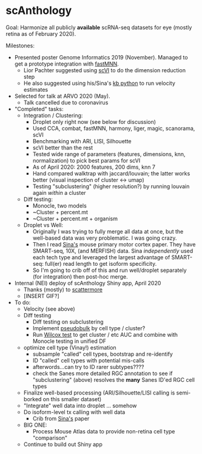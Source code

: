 # scAnthology

Goal: Harmonize all publicly **available** scRNA-seq datasets for eye (mostly retina as of February 2020).

Milestones:

 - Presented poster Genome Informatics 2019 (November). Managed to get a prototype integration with [fastMNN](https://rdrr.io/github/LTLA/batchelor/man/fastMNN.html).
   - Lior Pachter suggested using [scVI](https://scvi.readthedocs.io/en/stable/) to do the dimension reduction step
   - He also suggested using his/Sina's [kb python](https://github.com/pachterlab/kb_python) to run velocity estimates
 - Selected for talk at ARVO 2020 (May).
   - Talk cancelled due to coronavirus
 - "Completed" tasks:
   - Integration / Clustering:
     - Droplet only right now (see below for discussion)
     - Used CCA, combat, fastMNN, harmony, liger, magic, scanorama, scVI 
     - Benchmarking with ARI, LISI, Silhouette
     - scVI better than the rest
     - Tested wide range of parameters (features, dimensions, knn, normalization) to pick best params for scVI
     - As of April 2020: 2000 features, 200 dims, knn 7
     - Hand compared walktrap with jaccard/louvain; the latter works better (visual inspection of cluster <-> umap)
     - Testing "subclustering" (higher resolution?) by running louvain again *within* a cluster
   - Diff testing:
     - Monocle, two models
      - ~Cluster + percent.mt
      - ~Cluster + percent.mt + organism
   - Droplet vs Well:
     - Originally I was trying to fully merge all data at once, but the well-based data was very problematic. I was going crazy. 
     - Then I read [Sina's](https://www.biorxiv.org/content/10.1101/2020.03.05.977991v3) mouse primary motor cortex paper. They have SMART-seq, 10X, (and MERFISH) data. Sina *independently* used each tech type and leveraged the largest advantage of SMART-seq: full(er) read length to get isoform specificity.
     - So I'm going to crib off of this and run well/droplet separately (for integration) then post-hoc merge.
  - Internal (NEI) deploy of scAnthology Shiny app, April 2020
    - Thanks (mostly) to [scattermore](https://github.com/exaexa/scattermore)
    - [INSERT GIF?]
  - To do:
    - Velocity (see above)
    - Diff testing
      - Diff testing on subclustering
      - Implement [pseudobulk](https://osca.bioconductor.org/multi-sample-comparisons.html#differential-expression-between-conditions) by cell type / cluster?
      - Run [Wilcox test](https://osca.bioconductor.org/marker-detection.html#using-the-wilcoxon-rank-sum-test) to get cluster / etc AUC and combine with Monocle testing in unified DF
    - optimize cell type (Vinay!) estimation
      - subsample "called" cell types, bootstrap and re-identify
      - ID "called" cell types with potential mis-calls
      - afterwords...can try to ID rarer subtypes???? 
      - check the Sanes more detailed RGC annotation to see if "subclustering" (above) resolves the **many** Sanes ID'ed RGC cell types
    - Finalize well-based processing (ARI/Silhouette/LISI calling is semi-borked on this smaller dataset)
    - "Integrate" well data into droplet ... somehow
    - Do isoform-level tx calling with well data
      - Crib from [Sina's](https://www.biorxiv.org/content/10.1101/2020.03.05.977991v3) paper
    - BIG ONE:
      - Process Mouse Atlas data to provide non-retina cell type "comparison" 
    - Continue to build out Shiny app
 
